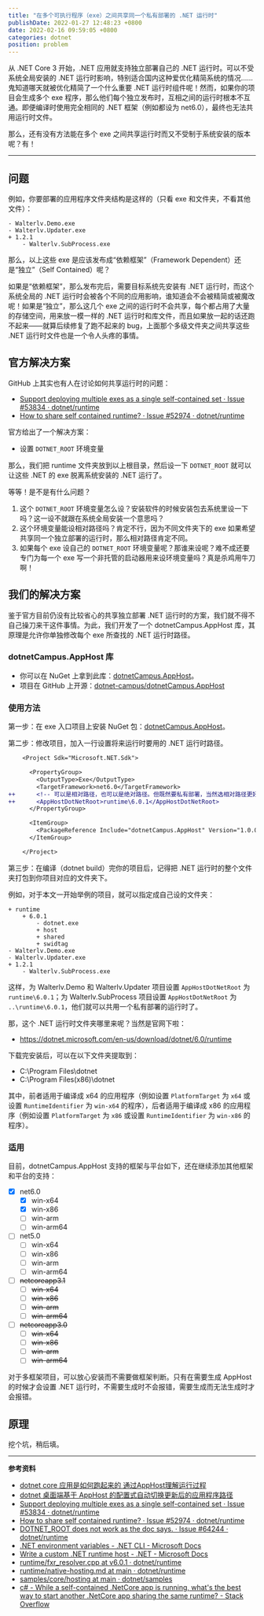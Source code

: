 ```yaml
---
title: "在多个可执行程序（exe）之间共享同一个私有部署的 .NET 运行时"
publishDate: 2022-01-27 12:48:23 +0800
date: 2022-02-16 09:59:05 +0800
categories: dotnet
position: problem
---
```


从 .NET Core 3 开始，.NET 应用就支持独立部署自己的 .NET 运行时。可以不受系统全局安装的 .NET 运行时影响，特别适合国内这种爱优化精简系统的情况……鬼知道哪天就被优化精简了一个什么重要 .NET 运行时组件呢！然而，如果你的项目会生成多个 exe 程序，那么他们每个独立发布时，互相之间的运行时根本不互通。即便编译时使用完全相同的 .NET 框架（例如都设为 net6.0），最终也无法共用运行时文件。

那么，还有没有方法能在多个 exe 之间共享运行时而又不受制于系统安装的版本呢？有！

---

<div id="toc"></div>

## 问题

例如，你要部署的应用程序文件夹结构是这样的（只看 exe 和文件夹，不看其他文件）：

```
- Walterlv.Demo.exe
- Walterlv.Updater.exe
+ 1.2.1
    - Walterlv.SubProcess.exe
```

那么，以上这些 exe 是应该发布成“依赖框架”（Framework Dependent）还是“独立”（Self Contained）呢？

如果是“依赖框架”，那么发布完后，需要目标系统先安装有 .NET 运行时，而这个系统全局的 .NET 运行时会被各个不同的应用影响，谁知道会不会被精简或被魔改呢！如果是“独立”，那么这几个 exe 之间的运行时不会共享，每个都占用了大量的存储空间，用来放一模一样的 .NET 运行时和库文件，而且如果放一起的话还跑不起来——就算后续修复了跑不起来的 bug，上面那个多级文件夹之间共享这些 .NET 运行时文件也是一个令人头疼的事情。

## 官方解决方案

GitHub 上其实也有人在讨论如何共享运行时的问题：

- [Support deploying multiple exes as a single self-contained set · Issue #53834 · dotnet/runtime](https://github.com/dotnet/runtime/issues/53834)
- [How to share self contained runtime? · Issue #52974 · dotnet/runtime](https://github.com/dotnet/runtime/issues/52974)

官方给出了一个解决方案：

- 设置 `DOTNET_ROOT` 环境变量

那么，我们把 runtime 文件夹放到以上根目录，然后设一下 `DOTNET_ROOT` 就可以让这些 .NET 的 exe 脱离系统安装的 .NET 运行了。

等等！是不是有什么问题？

1. 这个 `DOTNET_ROOT` 环境变量怎么设？安装软件的时候安装包去系统里设一下吗？这一设不就跟在系统全局安装一个意思吗？
2. 这个环境变量能设相对路径吗？肯定不行，因为不同文件夹下的 exe 如果希望共享同一个独立部署的运行时，那么相对路径肯定不同。
3. 如果每个 exe 设自己的 `DOTNET_ROOT` 环境变量呢？那谁来设呢？难不成还要专门为每一个 exe 写一个非托管的启动器用来设环境变量吗？真是杀鸡用牛刀啊！

## 我们的解决方案

鉴于官方目前仍没有比较省心的共享独立部署 .NET 运行时的方案，我们就不得不自己操刀来干这件事情。为此，我们开发了一个 dotnetCampus.AppHost 库，其原理是允许你单独修改每个 exe 所查找的 .NET 运行时路径。

### dotnetCampus.AppHost 库

- 你可以在 NuGet 上拿到此库：[dotnetCampus.AppHost](https://www.nuget.org/packages/dotnetCampus.AppHost)。
- 项目在 GitHub 上开源：[dotnet-campus/dotnetCampus.AppHost](https://github.com/dotnet-campus/dotnetCampus.AppHost)

### 使用方法

第一步：在 exe 入口项目上安装 NuGet 包：[dotnetCampus.AppHost](https://www.nuget.org/packages/dotnetCampus.AppHost)。

第二步：修改项目，加入一行设置将来运行时要用的 .NET 运行时路径。

```diff
    <Project Sdk="Microsoft.NET.Sdk">

      <PropertyGroup>
        <OutputType>Exe</OutputType>
        <TargetFramework>net6.0</TargetFramework>
++      <!-- 可以是相对路径，也可以是绝对路径。但既然要私有部署，当然选相对路径更好。这里瞎写一个 runtime\6.0.1 -->
++      <AppHostDotNetRoot>runtime\6.0.1</AppHostDotNetRoot>
      </PropertyGroup>

      <ItemGroup>
        <PackageReference Include="dotnetCampus.AppHost" Version="1.0.0-alpha04" />
      </ItemGroup>

    </Project>
```

第三步：在编译（dotnet build）完你的项目后，记得把 .NET 运行时的整个文件夹打包到你项目对应的文件夹下。

例如，对于本文一开始举例的项目，就可以指定成自己设的文件夹：

```
+ runtime
    + 6.0.1
        - dotnet.exe
        + host
        + shared
        + swidtag
- Walterlv.Demo.exe
- Walterlv.Updater.exe
+ 1.2.1
    - Walterlv.SubProcess.exe
```

这样，为 Walterlv.Demo 和 Walterlv.Updater 项目设置 `AppHostDotNetRoot` 为 `runtime\6.0.1`；为 Walterlv.SubProcess 项目设置 `AppHostDotNetRoot` 为 `..\runtime\6.0.1`，他们就可以共用一个私有部署的运行时了。

那，这个 .NET 运行时文件夹哪里来呢？当然是官网下啦：

- <https://dotnet.microsoft.com/en-us/download/dotnet/6.0/runtime>

下载完安装后，可以在以下文件夹提取到：

* C:\Program Files\dotnet
* C:\Program Files(x86)\dotnet

其中，前者适用于编译成 x64 的应用程序（例如设置 `PlatformTarget` 为 `x64` 或设置 `RuntimeIdentifier` 为 `win-x64` 的程序），后者适用于编译成 x86 的应用程序（例如设置 `PlatformTarget` 为 `x86` 或设置 `RuntimeIdentifier` 为 `win-x86` 的程序）。

### 适用

目前，dotnetCampus.AppHost 支持的框架与平台如下，还在继续添加其他框架和平台的支持：

- [x] net6.0
    - [x] win-x64
    - [x] win-x86
    - [ ] win-arm
    - [ ] win-arm64
- [ ] net5.0
    - [ ] win-x64
    - [ ] win-x86
    - [ ] win-arm
    - [ ] win-arm64
- [ ] ~~netcoreapp3.1~~
    - [ ] ~~win-x64~~
    - [ ] ~~win-x86~~
    - [ ] ~~win-arm~~
    - [ ] ~~win-arm64~~
- [ ] ~~netcoreapp3.0~~
    - [ ] ~~win-x64~~
    - [ ] ~~win-x86~~
    - [ ] ~~win-arm~~
    - [ ] ~~win-arm64~~

对于多框架项目，可以放心安装而不需要做框架判断。只有在需要生成 AppHost 的时候才会设置 .NET 运行时，不需要生成时不会报错，需要生成而无法生成时才会报错。

## 原理

挖个坑，稍后填。

---

**参考资料**

- [dotnet core 应用是如何跑起来的 通过AppHost理解运行过程](https://blog.lindexi.com/post/dotnet-core-%E5%BA%94%E7%94%A8%E6%98%AF%E5%A6%82%E4%BD%95%E8%B7%91%E8%B5%B7%E6%9D%A5%E7%9A%84-%E9%80%9A%E8%BF%87AppHost%E7%90%86%E8%A7%A3%E8%BF%90%E8%A1%8C%E8%BF%87%E7%A8%8B.html)
- [dotnet 桌面端基于 AppHost 的配置式自动切换更新后的应用程序路径](https://blog.lindexi.com/post/dotnet-%E6%A1%8C%E9%9D%A2%E7%AB%AF%E5%9F%BA%E4%BA%8E-AppHost-%E7%9A%84%E9%85%8D%E7%BD%AE%E5%BC%8F%E8%87%AA%E5%8A%A8%E5%88%87%E6%8D%A2%E6%9B%B4%E6%96%B0%E5%90%8E%E7%9A%84%E5%BA%94%E7%94%A8%E7%A8%8B%E5%BA%8F%E8%B7%AF%E5%BE%84.html)
- [Support deploying multiple exes as a single self-contained set · Issue #53834 · dotnet/runtime](https://github.com/dotnet/runtime/issues/53834)
- [How to share self contained runtime? · Issue #52974 · dotnet/runtime](https://github.com/dotnet/runtime/issues/52974)
- [DOTNET_ROOT does not work as the doc says. · Issue #64244 · dotnet/runtime](https://github.com/dotnet/runtime/issues/64244)
- [.NET environment variables - .NET CLI - Microsoft Docs](https://docs.microsoft.com/en-us/dotnet/core/tools/dotnet-environment-variables#dotnet_root-dotnet_rootx86)
- [Write a custom .NET runtime host - .NET - Microsoft Docs](https://docs.microsoft.com/en-us/dotnet/core/tutorials/netcore-hosting)
- [runtime/fxr_resolver.cpp at v6.0.1 · dotnet/runtime](https://github.com/dotnet/runtime/blob/v6.0.1/src/native/corehost/fxr_resolver.cpp#L55)
- [runtime/native-hosting.md at main · dotnet/runtime](https://github.com/dotnet/runtime/blob/main/docs/design/features/native-hosting.md)
- [samples/core/hosting at main · dotnet/samples](https://github.com/dotnet/samples/tree/main/core/hosting)
- [c# - While a self-contained .NetCore app is running, what's the best way to start another .NetCore app sharing the same runtime? - Stack Overflow](https://stackoverflow.com/q/63222315/6233938)
